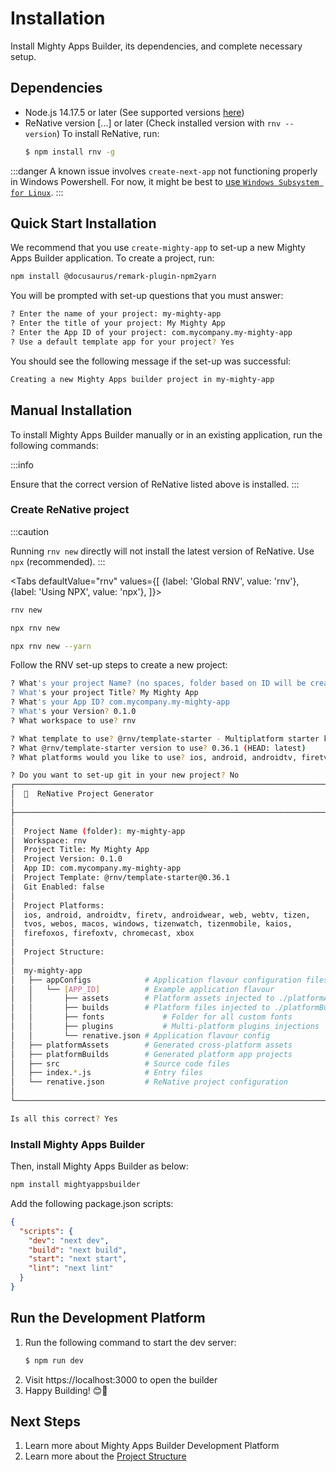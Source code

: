 # Installation
Install Mighty Apps Builder, its dependencies, and complete necessary setup.

## Dependencies
- Node.js 14.17.5 or later (See supported versions [here](https://github.com/mightyapps-org/builder/blob/master/SECURITY.md))
- ReNative version [...] or later (Check installed version with ```rnv --version```) To install ReNative, run:
    ```bash npm2yarn
    $ npm install rnv -g
    ```
:::danger
A known issue involves `create-next-app` not functioning properly in Windows Powershell. For now, it might be best to [use `Windows Subsystem for Linux`](https://learn.microsoft.com/en-us/windows/wsl/install).
:::

## Quick Start Installation
We recommend that you use `create-mighty-app` to set-up a new Mighty Apps Builder application. To create a project, run:
```bash npm2yarn
npm install @docusaurus/remark-plugin-npm2yarn
```

You will be prompted with set-up questions that you must answer:
```bash showLineNumbers
? Enter the name of your project: my-mighty-app
? Enter the title of your project: My Mighty App
? Enter the App ID of your project: com.mycompany.my-mighty-app
? Use a default template app for your project? Yes
```

You should see the following message if the set-up was successful:
```bash
Creating a new Mighty Apps builder project in my-mighty-app
```

## Manual Installation
To install Mighty Apps Builder manually or in an existing application, run the following commands:

:::info

Ensure that the correct version of ReNative listed above is installed.
:::

### Create ReNative project
 
:::caution

  Running `rnv new` directly will not install the latest version of ReNative. Use `npx` (recommended).
:::

   
<Tabs
  defaultValue="rnv"
  values={[
    {label: 'Global RNV', value: 'rnv'},
    {label: 'Using NPX', value: 'npx'},
  ]}>
  <TabItem value="rnv">

  ```bash title=">_ Terminal"
  rnv new
  ```

</TabItem>
<TabItem value="npx">
<Tabs
  defaultValue="npm"
  values={[
    {label: 'Default NPX', value: 'npm'},
    {label: 'NPX with Yarn', value: 'yarn'},
  ]}>
  <TabItem value="npm">

  ```bash title=">_ Terminal"
  npx rnv new
  ```
  </TabItem>
  <TabItem value="yarn">

  ```bash title=">_ Terminal"
  npx rnv new --yarn
  ```

  </TabItem>

</Tabs>
</TabItem>
</Tabs>


Follow the RNV set-up steps to create a new project:
<!-- ```bash
? What's your project Name? (no spaces, folder based on ID will be 
created in this directory) my-mighty-app
? What's your project Title? My Mighty App
? What's your App ID? com.mycompany.my-mighty-app
? What's your Version? 0.1.0
? What workspace to use? rnv
[ task ] [new] loadPluginTemplates[2]
[ task ] [new] _parsePluginTemplateDependencies[2] scope:root      
[ task ] [new] parseRenativeConfigs[2]
[ task ] [new] getWorkspaceDirPath[2]
? What template to use? @rnv/template-starter - Multiplatform starter kit
✔ Executing: npm view @rnv/template-starter versions
✔ Executing: npm dist-tag ls @rnv/template-starter
? What @rnv/template-starter version to use? 0.36.1 (HEAD: latest)
``` -->

```bash
? What's your project Name? (no spaces, folder based on ID will be created in this directory) my-mighty-app
? What's your project Title? My Mighty App
? What's your App ID? com.mycompany.my-mighty-app
? What's your Version? 0.1.0
? What workspace to use? rnv

? What template to use? @rnv/template-starter - Multiplatform starter kit
? What @rnv/template-starter version to use? 0.36.1 (HEAD: latest)
? What platforms would you like to use? ios, android, androidtv, firetv, androidwear, web, webtv, tizen, tvos, webos, macos, windows, tizenwatch, tizenmobile, kaios, firefoxos, firefoxtv, chromecast, xbox

? Do you want to set-up git in your new project? No
┌──────────────────────────────────────────────────────────────────────────────┐
│  🚀  ReNative Project Generator                                              │
│                                                                              │
├──────────────────────────────────────────────────────────────────────────────┤
│                                                                              │
│  Project Name (folder): my-mighty-app                                        │
│  Workspace: rnv                                                              │
│  Project Title: My Mighty App                                                │
│  Project Version: 0.1.0                                                      │
│  App ID: com.mycompany.my-mighty-app                                         │
│  Project Template: @rnv/template-starter@0.36.1                              │
│  Git Enabled: false                                                          │
│                                                                              │
│  Project Platforms:                                                          │
│  ios, android, androidtv, firetv, androidwear, web, webtv, tizen,            │
│  tvos, webos, macos, windows, tizenwatch, tizenmobile, kaios,                │
│  firefoxos, firefoxtv, chromecast, xbox                                      │
│                                                                              │
│  Project Structure:                                                          │
│                                                                              │
│  my-mighty-app                                                               │
│   ├── appConfigs            # Application flavour configuration files/assets │
│   │   └── [APP_ID]          # Example application flavour                    │
│   │       ├── assets        # Platform assets injected to ./platformAssets   │
│   │       ├── builds        # Platform files injected to ./platformBuilds    │
│   │       ├── fonts             # Folder for all custom fonts                │
│   │       ├── plugins           # Multi-platform plugins injections          │
│   │       └── renative.json # Application flavour config                     │
│   ├── platformAssets        # Generated cross-platform assets                │
│   ├── platformBuilds        # Generated platform app projects                │
│   ├── src                   # Source code files                              │
│   ├── index.*.js            # Entry files                                    │
│   └── renative.json         # ReNative project configuration                 │
│                                                                              │
└──────────────────────────────────────────────────────────────────────────────┘

Is all this correct? Yes
```

### Install Mighty Apps Builder

Then, install Mighty Apps Builder as below:
```bash npm2yarn
npm install mightyappsbuilder
```

Add the following package.json scripts:

```json title="package.json" showLineNumbers
{
  "scripts": {
    "dev": "next dev",
    "build": "next build",
    "start": "next start",
    "lint": "next lint"
  }
}
```

## Run the Development Platform
1. Run the following command to start the dev server:
    ```bash npm2yarn
    $ npm run dev
    ```
2. Visit https://localhost:3000 to open the builder
3. Happy Building! 😊🚀

## Next Steps
1. Learn more about Mighty Apps Builder Development Platform
2. Learn more about the [Project Structure](./project-structure.md)